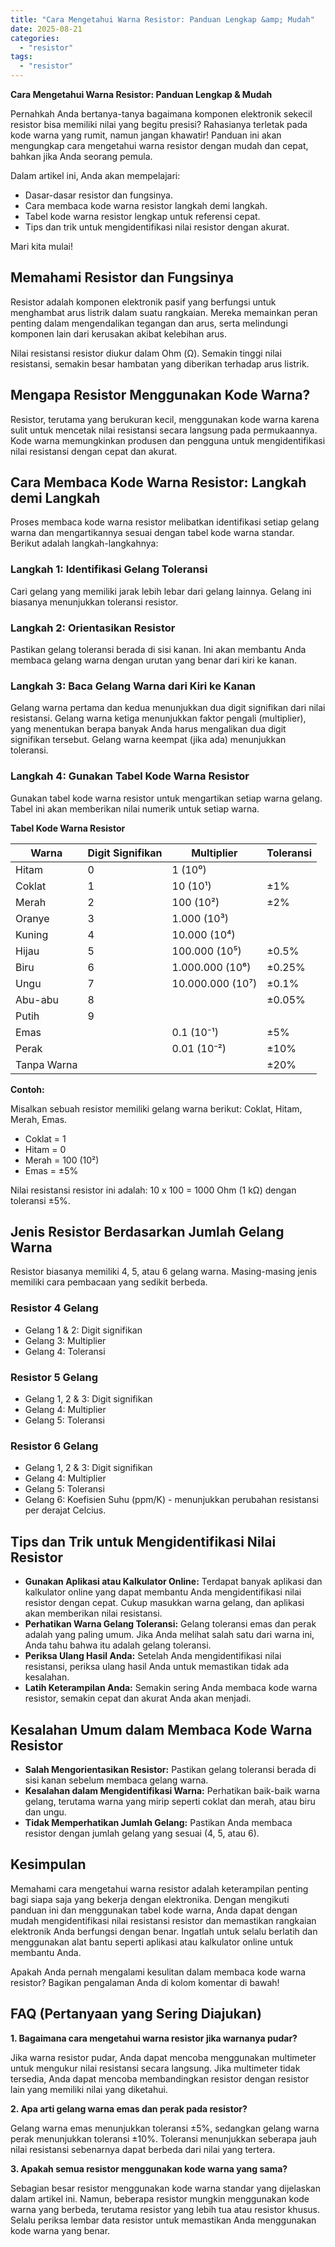 ```yaml
---
title: "Cara Mengetahui Warna Resistor: Panduan Lengkap &amp; Mudah"
date: 2025-08-21
categories: 
  - "resistor"
tags: 
  - "resistor"
---
```


**Cara Mengetahui Warna Resistor: Panduan Lengkap & Mudah**

Pernahkah Anda bertanya-tanya bagaimana komponen elektronik sekecil resistor bisa memiliki nilai yang begitu presisi? Rahasianya terletak pada kode warna yang rumit, namun jangan khawatir! Panduan ini akan mengungkap cara mengetahui warna resistor dengan mudah dan cepat, bahkan jika Anda seorang pemula.

Dalam artikel ini, Anda akan mempelajari:

- Dasar-dasar resistor dan fungsinya.
- Cara membaca kode warna resistor langkah demi langkah.
- Tabel kode warna resistor lengkap untuk referensi cepat.
- Tips dan trik untuk mengidentifikasi nilai resistor dengan akurat.

Mari kita mulai!

## Memahami Resistor dan Fungsinya

Resistor adalah komponen elektronik pasif yang berfungsi untuk menghambat arus listrik dalam suatu rangkaian. Mereka memainkan peran penting dalam mengendalikan tegangan dan arus, serta melindungi komponen lain dari kerusakan akibat kelebihan arus.

Nilai resistansi resistor diukur dalam Ohm (Ω). Semakin tinggi nilai resistansi, semakin besar hambatan yang diberikan terhadap arus listrik.

## Mengapa Resistor Menggunakan Kode Warna?

Resistor, terutama yang berukuran kecil, menggunakan kode warna karena sulit untuk mencetak nilai resistansi secara langsung pada permukaannya. Kode warna memungkinkan produsen dan pengguna untuk mengidentifikasi nilai resistansi dengan cepat dan akurat.

## Cara Membaca Kode Warna Resistor: Langkah demi Langkah

Proses membaca kode warna resistor melibatkan identifikasi setiap gelang warna dan mengartikannya sesuai dengan tabel kode warna standar. Berikut adalah langkah-langkahnya:

### Langkah 1: Identifikasi Gelang Toleransi

Cari gelang yang memiliki jarak lebih lebar dari gelang lainnya. Gelang ini biasanya menunjukkan toleransi resistor.

### Langkah 2: Orientasikan Resistor

Pastikan gelang toleransi berada di sisi kanan. Ini akan membantu Anda membaca gelang warna dengan urutan yang benar dari kiri ke kanan.

### Langkah 3: Baca Gelang Warna dari Kiri ke Kanan

Gelang warna pertama dan kedua menunjukkan dua digit signifikan dari nilai resistansi. Gelang warna ketiga menunjukkan faktor pengali (multiplier), yang menentukan berapa banyak Anda harus mengalikan dua digit signifikan tersebut. Gelang warna keempat (jika ada) menunjukkan toleransi.

### Langkah 4: Gunakan Tabel Kode Warna Resistor

Gunakan tabel kode warna resistor untuk mengartikan setiap warna gelang. Tabel ini akan memberikan nilai numerik untuk setiap warna.

**Tabel Kode Warna Resistor**

| Warna | Digit Signifikan | Multiplier | Toleransi |
| --- | --- | --- | --- |
| Hitam | 0 | 1 (10⁰) |  |
| Coklat | 1 | 10 (10¹) | ±1% |
| Merah | 2 | 100 (10²) | ±2% |
| Oranye | 3 | 1.000 (10³) |  |
| Kuning | 4 | 10.000 (10⁴) |  |
| Hijau | 5 | 100.000 (10⁵) | ±0.5% |
| Biru | 6 | 1.000.000 (10⁶) | ±0.25% |
| Ungu | 7 | 10.000.000 (10⁷) | ±0.1% |
| Abu-abu | 8 |  | ±0.05% |
| Putih | 9 |  |  |
| Emas |  | 0.1 (10⁻¹) | ±5% |
| Perak |  | 0.01 (10⁻²) | ±10% |
| Tanpa Warna |  |  | ±20% |

**Contoh:**

Misalkan sebuah resistor memiliki gelang warna berikut: Coklat, Hitam, Merah, Emas.

- Coklat = 1
- Hitam = 0
- Merah = 100 (10²)
- Emas = ±5%

Nilai resistansi resistor ini adalah: 10 x 100 = 1000 Ohm (1 kΩ) dengan toleransi ±5%.

## Jenis Resistor Berdasarkan Jumlah Gelang Warna

Resistor biasanya memiliki 4, 5, atau 6 gelang warna. Masing-masing jenis memiliki cara pembacaan yang sedikit berbeda.

### Resistor 4 Gelang

- Gelang 1 & 2: Digit signifikan
- Gelang 3: Multiplier
- Gelang 4: Toleransi

### Resistor 5 Gelang

- Gelang 1, 2 & 3: Digit signifikan
- Gelang 4: Multiplier
- Gelang 5: Toleransi

### Resistor 6 Gelang

- Gelang 1, 2 & 3: Digit signifikan
- Gelang 4: Multiplier
- Gelang 5: Toleransi
- Gelang 6: Koefisien Suhu (ppm/K) - menunjukkan perubahan resistansi per derajat Celcius.

## Tips dan Trik untuk Mengidentifikasi Nilai Resistor

- **Gunakan Aplikasi atau Kalkulator Online:** Terdapat banyak aplikasi dan kalkulator online yang dapat membantu Anda mengidentifikasi nilai resistor dengan cepat. Cukup masukkan warna gelang, dan aplikasi akan memberikan nilai resistansi.
- **Perhatikan Warna Gelang Toleransi:** Gelang toleransi emas dan perak adalah yang paling umum. Jika Anda melihat salah satu dari warna ini, Anda tahu bahwa itu adalah gelang toleransi.
- **Periksa Ulang Hasil Anda:** Setelah Anda mengidentifikasi nilai resistansi, periksa ulang hasil Anda untuk memastikan tidak ada kesalahan.
- **Latih Keterampilan Anda:** Semakin sering Anda membaca kode warna resistor, semakin cepat dan akurat Anda akan menjadi.

## Kesalahan Umum dalam Membaca Kode Warna Resistor

- **Salah Mengorientasikan Resistor:** Pastikan gelang toleransi berada di sisi kanan sebelum membaca gelang warna.
- **Kesalahan dalam Mengidentifikasi Warna:** Perhatikan baik-baik warna gelang, terutama warna yang mirip seperti coklat dan merah, atau biru dan ungu.
- **Tidak Memperhatikan Jumlah Gelang:** Pastikan Anda membaca resistor dengan jumlah gelang yang sesuai (4, 5, atau 6).

## Kesimpulan

Memahami cara mengetahui warna resistor adalah keterampilan penting bagi siapa saja yang bekerja dengan elektronika. Dengan mengikuti panduan ini dan menggunakan tabel kode warna, Anda dapat dengan mudah mengidentifikasi nilai resistansi resistor dan memastikan rangkaian elektronik Anda berfungsi dengan benar. Ingatlah untuk selalu berlatih dan menggunakan alat bantu seperti aplikasi atau kalkulator online untuk membantu Anda.

Apakah Anda pernah mengalami kesulitan dalam membaca kode warna resistor? Bagikan pengalaman Anda di kolom komentar di bawah!

## FAQ (Pertanyaan yang Sering Diajukan)

**1\. Bagaimana cara mengetahui warna resistor jika warnanya pudar?**

Jika warna resistor pudar, Anda dapat mencoba menggunakan multimeter untuk mengukur nilai resistansi secara langsung. Jika multimeter tidak tersedia, Anda dapat mencoba membandingkan resistor dengan resistor lain yang memiliki nilai yang diketahui.

**2\. Apa arti gelang warna emas dan perak pada resistor?**

Gelang warna emas menunjukkan toleransi ±5%, sedangkan gelang warna perak menunjukkan toleransi ±10%. Toleransi menunjukkan seberapa jauh nilai resistansi sebenarnya dapat berbeda dari nilai yang tertera.

**3\. Apakah semua resistor menggunakan kode warna yang sama?**

Sebagian besar resistor menggunakan kode warna standar yang dijelaskan dalam artikel ini. Namun, beberapa resistor mungkin menggunakan kode warna yang berbeda, terutama resistor yang lebih tua atau resistor khusus. Selalu periksa lembar data resistor untuk memastikan Anda menggunakan kode warna yang benar.
